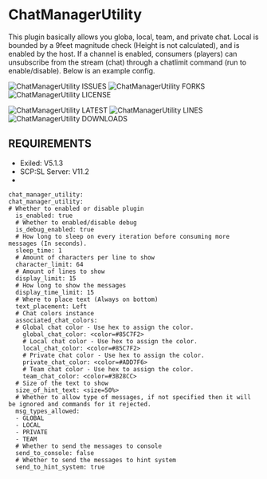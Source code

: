 # ChatManagerUtility

This plugin basically allows you globa, local, team, and private chat. Local is bounded by a 9feet magnitude check (Height is not calculated), and is enabled by the host.
If a channel is enabled, consumers (players) can unsubscribe from the stream (chat) through a chatlimit command (run to enable/disable). Below is an example config.

![ChatManagerUtility ISSUES](https://img.shields.io/github/issues/1462903025/ChatManagerUtility)
![ChatManagerUtility FORKS](https://img.shields.io/github/forks/1462903025/ChatManagerUtility)
![ChatManagerUtility LICENSE](https://img.shields.io/github/license/1462903025/ChatManagerUtility)


![ChatManagerUtility LATEST](https://img.shields.io/github/v/release/1462903025/ChatManagerUtility?include_prereleases&style=flat-square)
![ChatManagerUtility LINES](https://img.shields.io/tokei/lines/github/1462903025/ChatManagerUtility)
![ChatManagerUtility DOWNLOADS](https://img.shields.io/github/downloads/1462903025/ChatManagerUtility/total?style=flat-square)



## REQUIREMENTS
* Exiled: V5.1.3 
* SCP:SL Server: V11.2
* 
```
chat_manager_utility:
chat_manager_utility:
# Whether to enabled or disable plugin
  is_enabled: true
  # Whether to enabled/disable debug
  is_debug_enabled: true
  # How long to sleep on every iteration before consuming more messages (In seconds).
  sleep_time: 1
  # Amount of characters per line to show
  character_limit: 64
  # Amount of lines to show
  display_limit: 15
  # How long to show the messages
  display_time_limit: 15
  # Where to place text (Always on bottom)
  text_placement: Left
  # Chat colors instance
  associated_chat_colors:
  # Global chat color - Use hex to assign the color.
    global_chat_color: <color=#85C7F2>
    # Local chat color - Use hex to assign the color.
    local_chat_color: <color=#85C7F2>
    # Private chat color - Use hex to assign the color.
    private_chat_color: <color=#ADD7F6>
    # Team chat color - Use hex to assign the color.
    team_chat_color: <color=#3B28CC>
  # Size of the text to show
  size_of_hint_text: <size=50%>
  # Whether to allow type of messages, if not specified then it will be ignored and commands for it rejected.
  msg_types_allowed:
  - GLOBAL
  - LOCAL
  - PRIVATE
  - TEAM
  # Whether to send the messages to console
  send_to_console: false
  # Whether to send the messages to hint system
  send_to_hint_system: true
  ```
